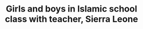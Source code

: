 --- 
title: Girls and boys in Islamic school class with teacher, Sierra Leone
photo: GSCGBH094671.jpg 
layout: photo 
section: portfolio
tags: people  
--- 